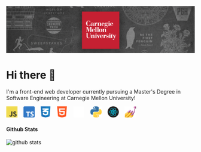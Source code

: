 <img alt="CSS3" src="./assets/images/CMUHeader.png">

# Hi there 👋
I'm a front-end web developer currently pursuing a Master's Degree in Software Engineering at Carnegie Mellon University! 


<code><img height="30" alt="Javascript" src="./assets/logos/Javascript.png"></code>&nbsp;&nbsp;&nbsp;
<code><img height="30" alt="Typescript" src="./assets/logos/Typescript.png"></code>&nbsp;&nbsp;&nbsp;
<code><img height="30" alt="CSS3" src="./assets/logos/CSS3.png"></code>&nbsp;&nbsp;&nbsp;
<code><img height="30" alt="HTML5" src="./assets/logos/HTML5.png"></code>&nbsp;&nbsp;&nbsp;
<code><img height="30" alt="NextJS" src="./assets/logos/NextJS.png"></code>&nbsp;&nbsp;&nbsp;
<code><img height="30" alt="Python" src="./assets/logos/Python.png"></code>&nbsp;&nbsp;&nbsp;
<code><img height="30" alt="React" src="./assets/logos/React.webp"></code>&nbsp;&nbsp;&nbsp;
<code><img height="30" alt="Styled Components" src="./assets/logos/StyledComponents.png"></code>


#### Github Stats
<img src="https://github-readme-stats.vercel.app/api?username=BhandarkarPawan&show_icons=true&theme=github_dark" alt="github stats" width="45%" align="left"/>


